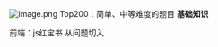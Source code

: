 ![image.png](https://chillcharlie-img.oss-cn-hangzhou.aliyuncs.com/image%2F2024%2F02%2F22%2F19-52-32-3aed9a79351140644834afa6e9778184-20240222195231-37ef8b.png)
Top200：简单、中等难度的题目
**基础知识**


前端：js红宝书
从问题切入
